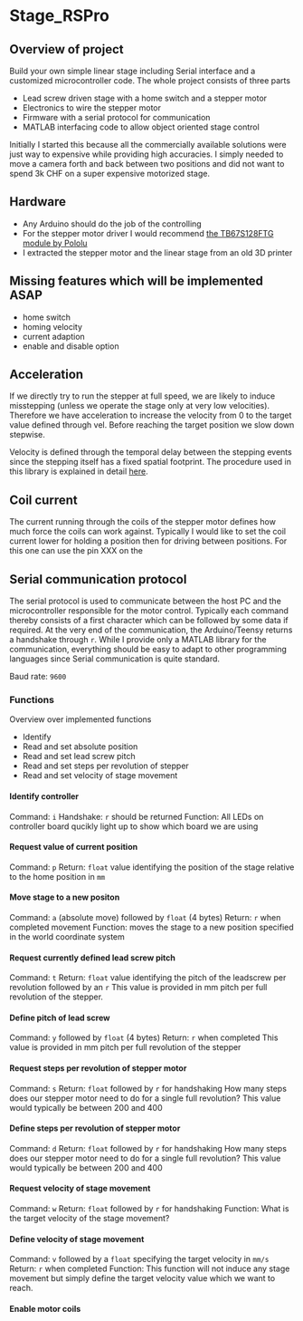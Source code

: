 # Stage_RSPro

## Overview of project

Build your own simple linear stage including Serial interface and a customized microcontroller code. The whole project consists of three parts

*  Lead screw driven stage with a home switch and a stepper motor
*  Electronics to wire the stepper motor
*  Firmware with a serial protocol for communication
*  MATLAB interfacing code to allow object oriented stage control

Initially I started this because all the commercially available solutions were just way to expensive while providing high accuracies. I simply needed to move a camera forth and back between two positions and did not want to spend 3k CHF on a super expensive motorized stage.

## Hardware

*  Any Arduino should do the job of the controlling
*  For the stepper motor driver I would recommend [the TB67S128FTG module by Pololu](https://www.pololu.com/product/2998)
*  I extracted the stepper motor and the linear stage from an old 3D printer

## Missing features which will be implemented ASAP

*  home switch
*  homing velocity
*  current adaption
*  enable and disable option

## Acceleration


If we directly try to run the stepper at full speed, we are likely to induce misstepping (unless we operate the stage only at very low velocities). Therefore we have acceleration to increase the velocity from 0 to the target value defined through vel. Before reaching the target position we slow down stepwise.

Velocity is defined through the temporal delay between the stepping events since the stepping itself has a fixed spatial footprint. The procedure used in this library is explained in detail [here](https://hofmannu.org/2022/01/06/trap-vel-stepper-motor/).

## Coil current

The current running through the coils of the stepper motor defines how much force the coils can work against. Typically I would like to set the coil current lower for holding a position then for driving between positions. For this one can use the pin XXX on the 

## Serial communication protocol

The serial protocol is used to communicate between the host PC and the microcontroller responsible for the motor control. Typically each command thereby consists of a first character which can be followed by some data if required. At the very end of the communication, the Arduino/Teensy returns a handshake through `r`. While I provide only a MATLAB library for the communication, everything should be easy to adapt to other programming languages since Serial communication is quite standard.

Baud rate: `9600`

### Functions

Overview over implemented functions

*  Identify
*  Read and set absolute position
*  Read and set lead screw pitch
*  Read and set steps per revolution of stepper
*  Read and set velocity of stage movement

#### Identify controller

Command: `i`
Handshake: `r` should be returned
Function: All LEDs on controller board qucikly light up to show which board we are using

#### Request value of current position

Command: `p`
Return: `float` value identifying the position of the stage relative to the home position in `mm`

#### Move stage to a new positon

Command: `a` (absolute move) followed by `float` (4 bytes)
Return: `r` when completed movement
Function: moves the stage to a new position specified in the world coordinate system

#### Request currently defined lead screw pitch

Command: `t`
Return: `float` value identifying the pitch of the leadscrew per revolution followed by an `r`
This value is provided in mm pitch per full revolution of the stepper.

#### Define pitch of lead screw

Command: `y` followed by `float` (4 bytes)
Return: `r` when completed
This value is provided in mm pitch per full revolution of the stepper

#### Request steps per revolution of stepper motor

Command: `s`
Return: `float` followed by `r` for handshaking
How many steps does our stepper motor need to do for a single full revolution? This value would typically be between 200 and 400

#### Define steps per revolution of stepper motor

Command: `d`
Return: `float` followed by `r` for handshaking
How many steps does our stepper motor need to do for a single full revolution? This value would typically be between 200 and 400

#### Request velocity of stage movement

Command: `w`
Return: `float` followed by `r` for handshaking
Function: What is the target velocity of the stage movement?

#### Define velocity of stage movement

Command: `v` followed by a `float` specifying the target velocity in `mm/s`
Return: `r` when completed
Function: This function will not induce any stage movement but simply define the target velocity value which we want to reach.

#### Enable motor coils